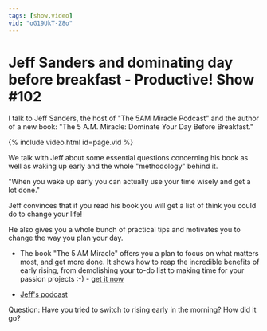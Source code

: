 ```yaml
---
tags: [show,video]
vid: "oG19UkT-Z8o"
---
```


# Jeff Sanders and dominating day before breakfast - Productive! Show #102

I talk to Jeff Sanders, the host of "The 5AM Miracle Podcast" and the author of a new book: "The 5 A.M. Miracle: Dominate Your Day Before Breakfast."

{% include video.html id=page.vid %}

<!--More-->

We talk with Jeff about some essential questions concerning his book as well as waking up early and the whole "methodology" behind it.

"When you wake up early you can actually use your time wisely and get a lot done."

Jeff convinces that if you read his book you will get a list of think you could do to change your life!

He also gives you a whole bunch of practical tips and motivates you to change the way you plan your day.

- The book "The 5 AM Miracle" offers you a plan to focus on what matters most, and get more done. It shows how to reap the incredible benefits of early rising, from demolishing your to-do list to making time for your passion projects :-) - [get it now](http://amzn.to/1HHldbo)

- [Jeff's podcast](https://www.jeffsanders.com/the-5-am-miracle-podcast/)

Question: Have you tried to switch to rising early in the morning? How did it go?
